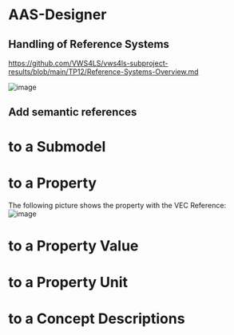 # AAS-Designer

## Handling of Reference Systems

https://github.com/VWS4LS/vws4ls-subproject-results/blob/main/TP12/Reference-Systems-Overview.md

![image](https://github.com/user-attachments/assets/7360c190-1fee-413e-b614-71fe5f1596ff)

## Add semantic references

# to a Submodel

# to a Property
The following picture shows the property with the VEC Reference:     
![image](https://github.com/user-attachments/assets/8e930c5e-f31c-48c7-a630-d08c11356c51)



# to a Property Value

# to a Property Unit

# to a Concept Descriptions


